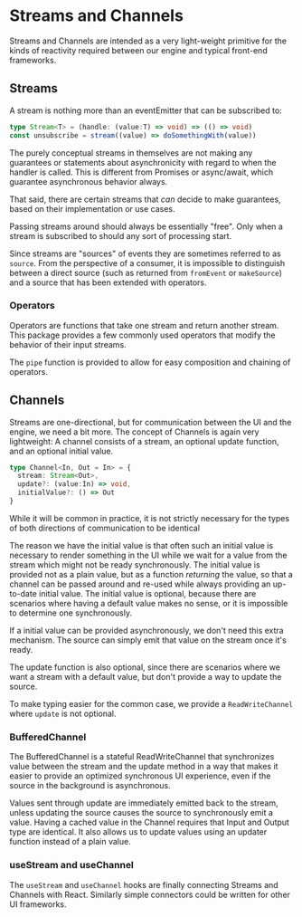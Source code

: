 # Streams and Channels

Streams and Channels are intended as a very light-weight primitive for the kinds
of reactivity required between our engine and typical front-end frameworks.

## Streams

A stream is nothing more than an eventEmitter that can be subscribed to:

```ts
type Stream<T> = (handle: (value:T) => void) => (() => void)
const unsubscribe = stream((value) => doSomethingWith(value))
```

The purely conceptual streams in themselves are not making any guarantees or
statements about asynchronicity with regard to when the handler is called. This
is different from Promises or async/await, which guarantee asynchronous behavior
always.

That said, there are certain streams that _can_ decide to make guarantees, based
on their implementation or use cases.

Passing streams around should always be essentially "free". Only when a stream
is subscribed to should any sort of processing start.

Since streams are "sources" of events they are sometimes referred to as `source`.
From the perspective of a consumer, it is impossible to distinguish between a
direct source (such as returned from `fromEvent` or `makeSource`) and a source
that has been extended with operators.

### Operators

Operators are functions that take one stream and return another stream. This
package provides a few commonly used operators that modify the behavior of their
input streams.

The `pipe` function is provided to allow for easy composition and chaining of
operators.

## Channels

Streams are one-directional, but for communication between the UI and the
engine, we need a bit more. The concept of Channels is again very lightweight:
A channel consists of a stream, an optional update function, and an optional
initial value.

```ts
type Channel<In, Out = In> = {
  stream: Stream<Out>, 
  update?: (value:In) => void,
  initialValue?: () => Out
}
```

While it will be common in practice, it is not strictly necessary for the types
of both directions of communication to be identical

The reason we have the initial value is that often such an initial value is
necessary to render something in the UI while we wait for a value from the
stream which might not be ready synchronously. The initial value is provided not
as a plain value, but as a function _returning_ the value, so that a channel can
be passed around and re-used while always providing an up-to-date initial value.
The initial value is optional, because there are scenarios where having a
default value makes no sense, or it is impossible to determine one synchronously.

If a initial value can be provided asynchronously, we don't need this extra
mechanism. The source can simply emit that value on the stream once it's ready.

The update function is also optional, since there are scenarios where we want a 
stream with a default value, but don't provide a way to update the source.

To make typing easier for the common case, we provide a `ReadWriteChannel`
where `update` is not optional.

### BufferedChannel

The BufferedChannel is a stateful ReadWriteChannel that synchronizes value
between the stream and the update method in a way that makes it easier to
provide an optimized synchronous UI experience, even if the source in the
background is asynchronous.

Values sent through update are immediately emitted back to the stream, unless 
updating the source causes the source to synchronously emit a value. Having a 
cached value in the Channel requires that Input and Output type are identical.
It also allows us to update values using an updater function instead of a plain
value.

### useStream and useChannel

The `useStream` and `useChannel` hooks are finally connecting Streams and
Channels with React. Similarly simple connectors could be written for other UI
frameworks.